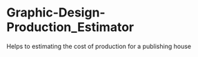 # Graphic-Design-Production_Estimator
 Helps to estimating the cost of production for a publishing house
